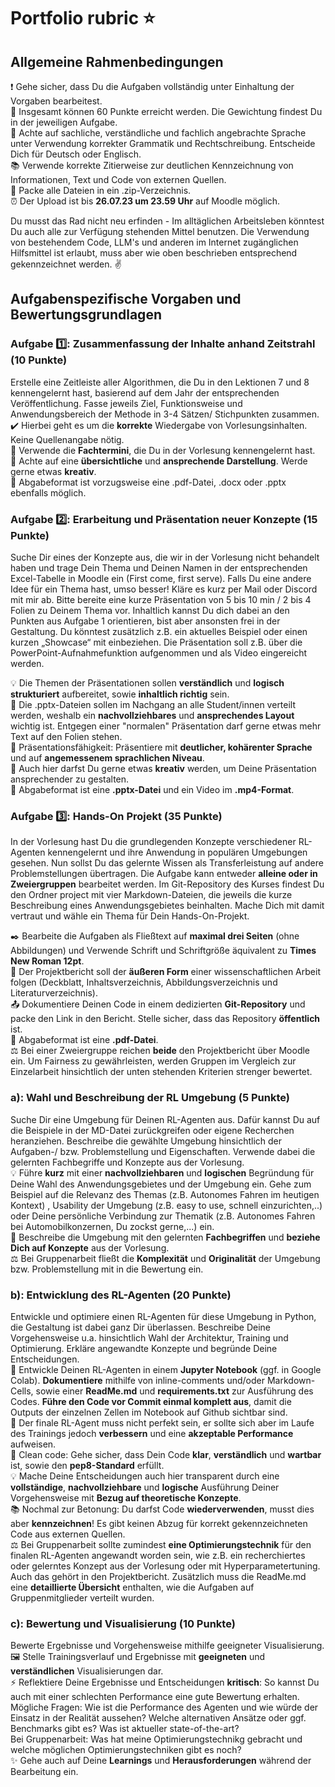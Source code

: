 #  Portfolio rubric ⭐

## Allgemeine Rahmenbedingungen 

❗ Gehe sicher, dass Du die Aufgaben vollständig unter Einhaltung der Vorgaben bearbeitest. \
🎯 Insgesamt können 60 Punkte erreicht werden. Die Gewichtung findest Du in der jeweiligen Aufgabe. \
💬 Achte auf sachliche, verständliche und fachlich angebrachte Sprache unter Verwendung korrekter Grammatik und Rechtschreibung. Entscheide Dich für Deutsch oder Englisch. \
📚 Verwende korrekte Zitierweise zur deutlichen Kennzeichnung von Informationen, Text und Code von externen Quellen. \
📁 Packe alle Dateien in ein .zip-Verzeichnis. \
⏰ Der Upload ist bis **26.07.23 um 23.59 Uhr** auf Moodle möglich.

Du musst das Rad nicht neu erfinden - Im alltäglichen Arbeitsleben könntest Du auch alle zur Verfügung stehenden Mittel benutzen. Die Verwendung von bestehendem Code, LLM's und anderen im Internet zugänglichen Hilfsmittel ist erlaubt, muss aber wie oben beschrieben entsprechend gekennzeichnet werden. ✌️

## Aufgabenspezifische Vorgaben und Bewertungsgrundlagen

### Aufgabe 1️⃣: Zusammenfassung der Inhalte anhand Zeitstrahl (10 Punkte)
Erstelle eine Zeitleiste aller Algorithmen, die Du in den Lektionen 7 und 8 kennengelernt hast, basierend auf dem Jahr der entsprechenden Veröffentlichung. Fasse jeweils Ziel, Funktionsweise und Anwendungsbereich der Methode in 3-4 Sätzen/ Stichpunkten zusammen.\
✔️ Hierbei geht es um die **korrekte** Wiedergabe von Vorlesungsinhalten. Keine Quellenangabe nötig. \
📖 Verwende die **Fachtermini**, die Du in der Vorlesung kennengelernt hast. \
🎨 Achte auf eine **übersichtliche** und **ansprechende Darstellung**. Werde gerne etwas **kreativ**. \
📄 Abgabeformat ist vorzugsweise eine .pdf-Datei, .docx oder .pptx ebenfalls möglich.  

### Aufgabe 2️⃣: Erarbeitung und Präsentation neuer Konzepte (15 Punkte)
Suche Dir eines der Konzepte aus, die wir in der Vorlesung nicht behandelt haben und trage Dein Thema und Deinen Namen in der entsprechenden Excel-Tabelle in Moodle ein (First come, first serve). Falls Du eine andere Idee für ein Thema hast, umso besser! Kläre es kurz per Mail oder Discord mit mir ab.
Bitte bereite eine kurze Präsentation von 5 bis 10 min / 2 bis 4 Folien zu Deinem Thema vor. Inhaltlich kannst Du dich dabei an den Punkten aus Aufgabe 1 orientieren, bist aber ansonsten frei in der Gestaltung. Du könntest zusätzlich z.B. ein aktuelles Beispiel oder einen kurzen „Showcase“ mit einbeziehen. Die Präsentation soll z.B. über die PowerPoint-Aufnahmefunktion aufgenommen und als Video eingereicht werden.

💡 Die Themen der Präsentationen sollen **verständlich** und **logisch strukturiert** aufbereitet, sowie **inhaltlich richtig** sein.\
🌸 Die .pptx-Dateien sollen im Nachgang an alle Student/innen verteilt werden, weshalb ein **nachvollziehbares** und **ansprechendes Layout** wichtig ist. Entgegen einer "normalen" Präsentation darf gerne etwas mehr Text auf den Folien stehen. \
💁 Präsentationsfähigkeit: Präsentiere mit **deutlicher, kohärenter Sprache** und auf **angemessenem sprachlichen Niveau**.\
🎨 Auch hier darfst Du gerne etwas **kreativ** werden, um Deine Präsentation ansprechender zu gestalten. \
📄 Abgabeformat ist eine **.pptx-Datei** und ein Video im **.mp4-Format**.

### Aufgabe 3️⃣: Hands-On Projekt (35 Punkte)
In der Vorlesung hast Du die grundlegenden Konzepte verschiedener RL-Agenten kennengelernt und ihre Anwendung in populären Umgebungen gesehen. Nun sollst Du das gelernte Wissen als Transferleistung auf andere Problemstellungen übertragen. Die Aufgabe kann entweder **alleine oder in Zweiergruppen** bearbeitet werden.
Im Git-Repository des Kurses findest Du den Ordner project mit vier Markdown-Dateien, die jeweils die kurze Beschreibung eines Anwendungsgebietes beinhalten. Mache Dich mit damit vertraut und wähle ein Thema für Dein Hands-On-Projekt. 

✒️ Bearbeite die Aufgaben als Fließtext auf **maximal drei Seiten** (ohne Abbildungen) und Verwende Schrift und Schriftgröße äquivalent zu **Times New Roman 12pt**.\
📑 Der Projektbericht soll der **äußeren Form** einer wissenschaftlichen Arbeit folgen (Deckblatt, Inhaltsverzeichnis, Abbildungsverzeichnis und Literaturverzeichnis).\
📤 Dokumentiere Deinen Code in einem dedizierten **Git-Repository** und packe den Link in den Bericht. Stelle sicher, dass das Repository **öffentlich** ist.\
📄 Abgabeformat ist eine **.pdf-Datei**.\
⚖️ Bei einer Zweiergruppe reichen **beide** den Projektbericht über Moodle ein. Um Fairness zu gewährleisten, werden Gruppen im Vergleich zur Einzelarbeit hinsichtlich der unten stehenden Kriterien strenger bewertet.


### a): Wahl und Beschreibung der RL Umgebung (5 Punkte)
Suche Dir eine Umgebung für Deinen RL-Agenten aus. Dafür kannst Du auf die Beispiele in der MD-Datei zurückgreifen oder eigene Recherchen heranziehen. Beschreibe die gewählte Umgebung hinsichtlich der Aufgaben-/ bzw. Problemstellung und Eigenschaften. Verwende dabei die gelernten Fachbegriffe und Konzepte aus der Vorlesung. \
💡 Führe **kurz** mit einer **nachvollziehbaren** und **logischen** Begründung für Deine Wahl des Anwendungsgebietes und der Umgebung ein. Gehe zum Beispiel auf die Relevanz des Themas (z.B. Autonomes Fahren im heutigen Kontext) , Usability der Umgebung (z.B. easy to use, schnell einzurichten,..) oder Deine persönliche Verbindung zur Thematik (z.B. Autonomes Fahren bei Automobilkonzernen, Du zockst gerne,...) ein. \
📖 Beschreibe die Umgebung mit den gelernten **Fachbegriffen** und **beziehe Dich auf Konzepte** aus der Vorlesung.\
⚖️ Bei Gruppenarbeit fließt die **Komplexität** und **Originalität** der Umgebung bzw. Problemstellung mit in die Bewertung ein.

### b): Entwicklung des RL-Agenten (20 Punkte)
Entwickle und optimiere einen RL-Agenten für diese Umgebung in Python, die Gestaltung ist dabei ganz Dir überlassen. Beschreibe Deine Vorgehensweise u.a. hinsichtlich Wahl der Architektur, Training und Optimierung. Erkläre angewandte Konzepte und begründe Deine Entscheidungen.\
📓 Entwickle Deinen RL-Agenten in einem **Jupyter Notebook** (ggf. in Google Colab). **Dokumentiere** mithilfe von inline-comments und/oder Markdown-Cells, sowie einer **ReadMe.md** und **requirements.txt** zur Ausführung des Codes.  **Führe den Code vor Commit einmal komplett aus**, damit die Outputs der einzelnen Zellen im Notebook auf Github sichtbar sind. \
🤖 Der finale RL-Agent muss nicht perfekt sein, er sollte sich aber im Laufe des Trainings jedoch **verbessern** und eine **akzeptable Performance** aufweisen.\
🚿 Clean code: Gehe sicher, dass Dein Code **klar**, **verständlich** und **wartbar** ist, sowie den **pep8-Standard** erfüllt.\
💡 Mache Deine Entscheidungen auch hier transparent durch eine **vollständige**, **nachvollziehbare** und **logische** Ausführung Deiner Vorgehensweise mit **Bezug auf theoretische Konzepte**.\
📚 Nochmal zur Betonung: Du darfst Code **wiederverwenden**, musst dies aber **kennzeichnen**! Es gibt keinen Abzug für korrekt gekennzeichneten Code aus externen Quellen.\
⚖️ Bei Gruppenarbeit sollte zumindest **eine Optimierungstechnik** für den finalen RL-Agenten angewandt worden sein, wie z.B. ein recherchiertes oder gelerntes Konzept aus der Vorlesung oder mit Hyperparametertuning. Auch das gehört in den Projektbericht. Zusätzlich muss die ReadMe.md eine **detaillierte Übersicht** enthalten, wie die Aufgaben auf Gruppenmitglieder verteilt wurden. 

### c): Bewertung und Visualisierung (10 Punkte)
Bewerte Ergebnisse und Vorgehensweise mithilfe geeigneter Visualisierung. \
🖼️ Stelle Trainingsverlauf und Ergebnisse mit **geeigneten** und **verständlichen** Visualisierungen dar. \
⚡ Reflektiere Deine Ergebnisse und Entscheidungen **kritisch**: So kannst Du auch mit einer schlechten Performance eine gute Bewertung erhalten. Mögliche Fragen: Wie ist die Performance des Agenten und wie würde der Einsatz in der Realität aussehen? Welche alternativen Ansätze oder ggf. Benchmarks gibt es? Was ist aktueller state-of-the-art?\
Bei Gruppenarbeit: Was hat meine Optimierungstechnikg gebracht und welche möglichen Optimierungstechniken gibt es noch?\
✨ Gehe auch auf Deine **Learnings** und **Herausforderungen** während der Bearbeitung ein. 
